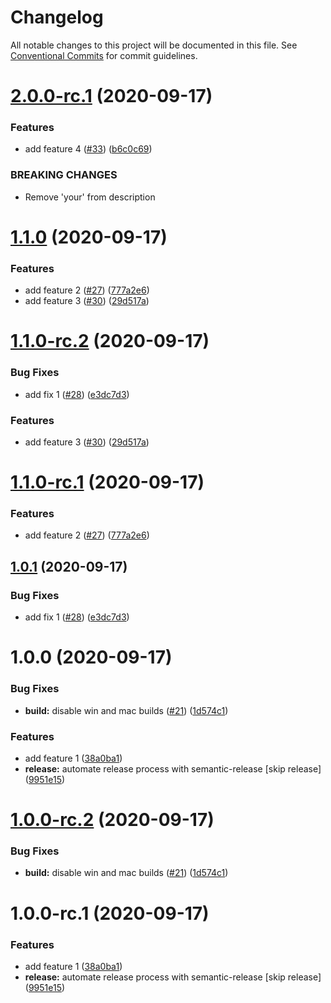 # Changelog

All notable changes to this project will be documented in this file. See
[Conventional Commits](https://conventionalcommits.org) for commit guidelines.

# [2.0.0-rc.1](https://github.com/hyperweavers/semantic-release-gitflow-sample/compare/v1.1.0...v2.0.0-rc.1) (2020-09-17)


### Features

* add feature 4 ([#33](https://github.com/hyperweavers/semantic-release-gitflow-sample/issues/33)) ([b6c0c69](https://github.com/hyperweavers/semantic-release-gitflow-sample/commit/b6c0c69384af3c42c1b16e4ebd3482c01e25abf0))


### BREAKING CHANGES

* Remove 'your' from description

# [1.1.0](https://github.com/hyperweavers/semantic-release-gitflow-sample/compare/v1.0.1...v1.1.0) (2020-09-17)


### Features

* add feature 2 ([#27](https://github.com/hyperweavers/semantic-release-gitflow-sample/issues/27)) ([777a2e6](https://github.com/hyperweavers/semantic-release-gitflow-sample/commit/777a2e6a357be53b28f1c9dda9a9e642c3b9b59e))
* add feature 3 ([#30](https://github.com/hyperweavers/semantic-release-gitflow-sample/issues/30)) ([29d517a](https://github.com/hyperweavers/semantic-release-gitflow-sample/commit/29d517aaddbc1b8e5238cc6b3e6245c893b55b9f))

# [1.1.0-rc.2](https://github.com/hyperweavers/semantic-release-gitflow-sample/compare/v1.1.0-rc.1...v1.1.0-rc.2) (2020-09-17)


### Bug Fixes

* add fix 1 ([#28](https://github.com/hyperweavers/semantic-release-gitflow-sample/issues/28)) ([e3dc7d3](https://github.com/hyperweavers/semantic-release-gitflow-sample/commit/e3dc7d3731a0c98f87aca92925e1cf6c017fd65f))


### Features

* add feature 3 ([#30](https://github.com/hyperweavers/semantic-release-gitflow-sample/issues/30)) ([29d517a](https://github.com/hyperweavers/semantic-release-gitflow-sample/commit/29d517aaddbc1b8e5238cc6b3e6245c893b55b9f))

# [1.1.0-rc.1](https://github.com/hyperweavers/semantic-release-gitflow-sample/compare/v1.0.0...v1.1.0-rc.1) (2020-09-17)


### Features

* add feature 2 ([#27](https://github.com/hyperweavers/semantic-release-gitflow-sample/issues/27)) ([777a2e6](https://github.com/hyperweavers/semantic-release-gitflow-sample/commit/777a2e6a357be53b28f1c9dda9a9e642c3b9b59e))

## [1.0.1](https://github.com/hyperweavers/semantic-release-gitflow-sample/compare/v1.0.0...v1.0.1) (2020-09-17)


### Bug Fixes

* add fix 1 ([#28](https://github.com/hyperweavers/semantic-release-gitflow-sample/issues/28)) ([e3dc7d3](https://github.com/hyperweavers/semantic-release-gitflow-sample/commit/e3dc7d3731a0c98f87aca92925e1cf6c017fd65f))

# 1.0.0 (2020-09-17)


### Bug Fixes

* **build:** disable win and mac builds ([#21](https://github.com/hyperweavers/semantic-release-gitflow-sample/issues/21)) ([1d574c1](https://github.com/hyperweavers/semantic-release-gitflow-sample/commit/1d574c112f705935804d323830af9dc0ba37b5eb))


### Features

* add feature 1 ([38a0ba1](https://github.com/hyperweavers/semantic-release-gitflow-sample/commit/38a0ba10db8c8fa797e5fb25cfa7c76da365a8e5))
* **release:** automate release process with semantic-release [skip release] ([9951e15](https://github.com/hyperweavers/semantic-release-gitflow-sample/commit/9951e151775f692515e4534402cb9e26face13a2))

# [1.0.0-rc.2](https://github.com/hyperweavers/semantic-release-gitflow-sample/compare/v1.0.0-rc.1...v1.0.0-rc.2) (2020-09-17)


### Bug Fixes

* **build:** disable win and mac builds ([#21](https://github.com/hyperweavers/semantic-release-gitflow-sample/issues/21)) ([1d574c1](https://github.com/hyperweavers/semantic-release-gitflow-sample/commit/1d574c112f705935804d323830af9dc0ba37b5eb))

# 1.0.0-rc.1 (2020-09-17)


### Features

* add feature 1 ([38a0ba1](https://github.com/hyperweavers/semantic-release-gitflow-sample/commit/38a0ba10db8c8fa797e5fb25cfa7c76da365a8e5))
* **release:** automate release process with semantic-release [skip release] ([9951e15](https://github.com/hyperweavers/semantic-release-gitflow-sample/commit/9951e151775f692515e4534402cb9e26face13a2))
